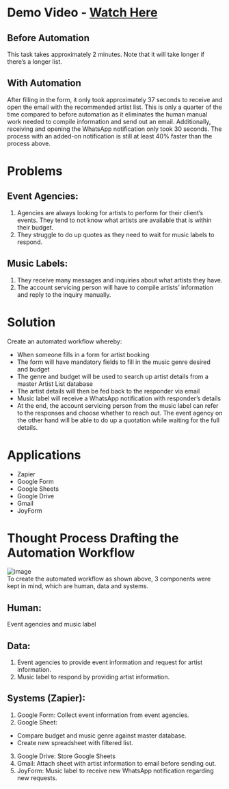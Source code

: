# Demo Video - [Watch Here](https://youtu.be/WNsV_IZjbcw)
## Before Automation
This task takes approximately 2 minutes. Note that it will take longer if there’s a longer list.

## With Automation
After filling in the form, it only took approximately 37 seconds to receive and open the email with the recommended artist list. This is only a quarter of the time compared to before automation as it eliminates the human manual work needed to compile information and send out an email. Additionally, receiving and opening the WhatsApp notification only took 30 seconds. The process with an added-on notification is still at least 40% faster than the process above. 

# Problems
## Event Agencies:
1. Agencies are always looking for artists to perform for their client’s events. They tend to not know what artists are available that is within their budget.
2. They struggle to do up quotes as they need to wait for music labels to respond.

## Music Labels:
1. They receive many messages and inquiries about what artists they have.
2. The account servicing person will have to compile artists’ information and reply to the inquiry manually.

# Solution
Create an automated workflow whereby:
- When someone fills in a form for artist booking 
- The form will have mandatory fields to fill in the music genre desired and budget
- The genre and budget will be used to search up artist details from a master Artist List database
- The artist details will then be fed back to the responder via email 
- Music label will receive a WhatsApp notification with responder’s details
- At the end, the account servicing person from the music label can refer to the responses and choose whether to reach out. The event agency on the other hand will be able to do up a quotation while waiting for the full details.

# Applications
- Zapier
- Google Form
- Google Sheets
- Google Drive
- Gmail
- JoyForm

# Thought Process Drafting the Automation Workflow
![image](https://github.com/Kfkyyian1/automate_recommending_artists/assets/146427900/15dd8517-560b-480e-bcfb-97f1a8f41c02) <br>
To create the automated workflow as shown above, 3 components were kept in mind, which are human, data and systems. 
## Human: 
Event agencies and music label

## Data: 
1.	Event agencies to provide event information and request for artist information.
2.	Music label to respond by providing artist information.

## Systems (Zapier):
1.	Google Form: Collect event information from event agencies.
2.	Google Sheet:
   - Compare budget and music genre against master database.
   - Create new spreadsheet with filtered list.
3. Google Drive: Store Google Sheets
4. Gmail: Attach sheet with artist information to email before sending out.
5. JoyForm: Music label to receive new WhatsApp notification regarding new requests. 




